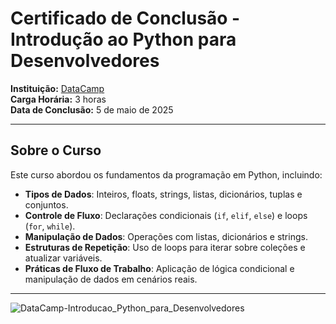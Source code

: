 # Certificado de Conclusão - Introdução ao Python para Desenvolvedores

**Instituição:** [DataCamp](https://www.datacamp.com)  
**Carga Horária:** 3 horas  
**Data de Conclusão:** 5 de maio de 2025  

---

## Sobre o Curso

Este curso abordou os fundamentos da programação em Python, incluindo:

- **Tipos de Dados**: Inteiros, floats, strings, listas, dicionários, tuplas e conjuntos.
- **Controle de Fluxo**: Declarações condicionais (`if`, `elif`, `else`) e loops (`for`, `while`).
- **Manipulação de Dados**: Operações com listas, dicionários e strings.
- **Estruturas de Repetição**: Uso de loops para iterar sobre coleções e atualizar variáveis.
- **Práticas de Fluxo de Trabalho**: Aplicação de lógica condicional e manipulação de dados em cenários reais.

---

![DataCamp-Introducao_Python_para_Desenvolvedores](https://github.com/user-attachments/assets/bed19b26-9825-458e-be7c-3262accf24b4)
